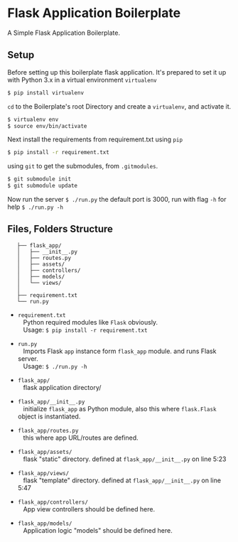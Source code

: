 
Flask Application Boilerplate
=============================

A Simple Flask Application Boilerplate.

## Setup


Before setting up this boilerplate flask application. It's prepared to set it up with Python 3.x in a virtual environment `virtualenv` 

```bash
$ pip install virtualenv
```

`cd` to the Boilerplate's root Directory and create a `virtualenv`, and activate it. 

```bash
$ virtualenv env
$ source env/bin/activate
```

Next install the requirements from requirement.txt using `pip`

```bash
$ pip install -r requirement.txt
```

using `git` to get the submodules, from `.gitmodules`.

```bash
$ git submodule init
$ git submodule update
```

Now run the server `$ ./run.py` the default port is 3000, run with flag `-h` for help `$ ./run.py -h`


## Files, Folders Structure
 
 ```
    ├── flask_app/
    │   ├── __init__.py
    │   ├── routes.py
    │   ├── assets/
    │   ├── controllers/
    │   ├── models/
    │   └── views/
    │     
    ├── requirement.txt
    └── run.py
 ```
 
 
- `requirement.txt`
    <br>&nbsp;&nbsp;&nbsp;Python required modules like `Flask` obviously.
    <br>&nbsp;&nbsp;&nbsp;Usage: `$ pip install -r requirement.txt`
 
- `run.py`
    <br>&nbsp;&nbsp;&nbsp;Imports Flask `app` instance form `flask_app` module. and runs Flask server.
    <br>&nbsp;&nbsp;&nbsp;Usage: `$ ./run.py -h` 
 
- `flask_app/`
    <br>&nbsp;&nbsp;&nbsp;flask application directory/
 
 - `flask_app/__init__.py`
    <br>&nbsp;&nbsp;&nbsp;initialize `flask_app` as Python module, also this where `flask.Flask` object is instantiated.
   
 - `flask_app/routes.py`
    <br>&nbsp;&nbsp;&nbsp;this where app URL/routes are defined.
   
 - `flask_app/assets/`
    <br>&nbsp;&nbsp;&nbsp;flask "static" directory. defined at `flask_app/__init__.py` on line 5:23 
 
 - `flask_app/views/`
    <br>&nbsp;&nbsp;&nbsp;flask "template" directory. defined at `flask_app/__init__.py` on line 5:47 
 
 - `flask_app/controllers/`
    <br>&nbsp;&nbsp;&nbsp;App view controllers should be defined here.
 
 - `flask_app/models/`
    <br>&nbsp;&nbsp;&nbsp;Application logic "models" should be defined here.
